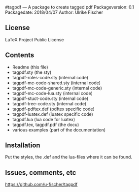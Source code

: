 #tagpdf — A package to create tagged pdf
Packageversion: 0.1 
Packagedate: 2018/04/07
Author: Ulrike Fischer

## License
LaTeX Project Public License

## Contents

- Readme (this file)
- tagpdf.sty (the sty)
- tagpdf-roles-code.sty  (internal code)
- tagpdf-mc-code-shared.sty  (internal code)
- tagpdf-mc-code-generic.sty  (internal code)
- tagpdf-mc-code-lua.sty  (internal code)
- tagpdf-stuct-code.sty  (internal code)
- tagpdf-tree-code.sty   (internal code)
- tagpdf-pdftex.def      (pdftex specific code)
- tagpdf-luatex.def      (luatex specific code)
- tagpdf.lua             (lua code for luatex)
- tagpdf.tex, tagpdf.pdf (the docu)
- various examples       (part of the documentation)   

## Installation

Put the styles, the .def and the lua-files where it can be found.


## Issues, comments, etc

https://github.com/u-fischer/tagpdf
